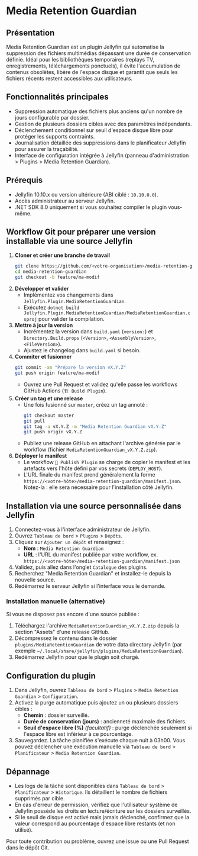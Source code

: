# Media Retention Guardian

## Présentation
Media Retention Guardian est un plugin Jellyfin qui automatise la suppression des fichiers multimédias dépassant une durée de conservation définie. Idéal pour les bibliothèques temporaires (replays TV, enregistrements, téléchargements ponctuels), il évite l'accumulation de contenus obsolètes, libère de l'espace disque et garantit que seuls les fichiers récents restent accessibles aux utilisateurs.

## Fonctionnalités principales
- Suppression automatique des fichiers plus anciens qu'un nombre de jours configurable par dossier.
- Gestion de plusieurs dossiers cibles avec des paramètres indépendants.
- Déclenchement conditionnel sur seuil d'espace disque libre pour protéger les supports contraints.
- Journalisation détaillée des suppressions dans le planificateur Jellyfin pour assurer la traçabilité.
- Interface de configuration intégrée à Jellyfin (panneau d'administration > Plugins > Media Retention Guardian).

## Prérequis
- Jellyfin 10.10.x ou version ultérieure (ABI ciblé : `10.10.0.0`).
- Accès administrateur au serveur Jellyfin.
- .NET SDK 8.0 uniquement si vous souhaitez compiler le plugin vous-même.

## Workflow Git pour préparer une version installable via une source Jellyfin
1. **Cloner et créer une branche de travail**
   ```bash
   git clone https://github.com/<votre-organisation>/media-retention-guardian.git
   cd media-retention-guardian
   git checkout -b feature/ma-modif
   ```
2. **Développer et valider**
   - Implémentez vos changements dans `Jellyfin.Plugin.MediaRetentionGuardian`.
   - Exécutez `dotnet build Jellyfin.Plugin.MediaRetentionGuardian/MediaRetentionGuardian.csproj` pour valider la compilation.
3. **Mettre à jour la version**
   - Incrémentez la version dans `build.yaml` (`version:`) et `Directory.Build.props` (`<Version>`, `<AssemblyVersion>`, `<FileVersion>`).
   - Ajustez le changelog dans `build.yaml` si besoin.
4. **Commiter et fusionner**
   ```bash
   git commit -am "Prépare la version vX.Y.Z"
   git push origin feature/ma-modif
   ```
   - Ouvrez une Pull Request et validez qu'elle passe les workflows GitHub Actions (`🏗️ Build Plugin`).
5. **Créer un tag et une release**
   - Une fois fusionné sur `master`, créez un tag annoté :
     ```bash
     git checkout master
     git pull
     git tag -a vX.Y.Z -m "Media Retention Guardian vX.Y.Z"
     git push origin vX.Y.Z
     ```
   - Publiez une release GitHub en attachant l'archive générée par le workflow (fichier `MediaRetentionGuardian_vX.Y.Z.zip`).
6. **Déployer le manifest**
   - Le workflow `🚀 Publish Plugin` se charge de copier le manifest et les artefacts vers l'hôte défini par vos secrets (`DEPLOY_HOST`).
   - L'URL finale du manifest prend généralement la forme `https://<votre-hôte>/media-retention-guardian/manifest.json`. Notez-la : elle sera nécessaire pour l'installation côté Jellyfin.

## Installation via une source personnalisée dans Jellyfin
1. Connectez-vous à l'interface administrateur de Jellyfin.
2. Ouvrez `Tableau de bord` > `Plugins` > `Dépôts`.
3. Cliquez sur `Ajouter un dépôt` et renseignez :
   - **Nom** : `Media Retention Guardian`
   - **URL** : l'URL du manifest publiée par votre workflow, ex. `https://<votre-hôte>/media-retention-guardian/manifest.json`
4. Validez, puis allez dans l'onglet `Catalogue` des plugins.
5. Recherchez "Media Retention Guardian" et installez-le depuis la nouvelle source.
6. Redémarrez le serveur Jellyfin si l'interface vous le demande.

### Installation manuelle (alternative)
Si vous ne disposez pas encore d'une source publiée :
1. Téléchargez l'archive `MediaRetentionGuardian_vX.Y.Z.zip` depuis la section "Assets" d'une release GitHub.
2. Décompressez le contenu dans le dossier `plugins/MediaRetentionGuardian` de votre data directory Jellyfin (par exemple `~/.local/share/jellyfin/plugins/MediaRetentionGuardian`).
3. Redémarrez Jellyfin pour que le plugin soit chargé.

## Configuration du plugin
1. Dans Jellyfin, ouvrez `Tableau de bord` > `Plugins` > `Media Retention Guardian` > `Configuration`.
2. Activez la purge automatique puis ajoutez un ou plusieurs dossiers cibles :
   - **Chemin** : dossier surveillé.
   - **Durée de conservation (jours)** : ancienneté maximale des fichiers.
   - **Seuil d'espace libre (%)** *(facultatif)* : purge déclenchée seulement si l'espace libre est inférieur à ce pourcentage.
3. Sauvegardez. La tâche planifiée s'exécute chaque nuit à 03h00. Vous pouvez déclencher une exécution manuelle via `Tableau de bord` > `Planificateur` > `Media Retention Guardian`.

## Dépannage
- Les logs de la tâche sont disponibles dans `Tableau de bord` > `Planificateur` > `Historique`. Ils détaillent le nombre de fichiers supprimés par cible.
- En cas d'erreur de permission, vérifiez que l'utilisateur système de Jellyfin possède les droits en lecture/écriture sur les dossiers surveillés.
- Si le seuil de disque est activé mais jamais déclenché, confirmez que la valeur correspond au pourcentage d'espace libre restants (et non utilisé).

Pour toute contribution ou problème, ouvrez une issue ou une Pull Request dans le dépôt Git.
